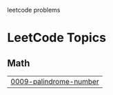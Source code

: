 leetcode problems

<!---LeetCode Topics Start-->
# LeetCode Topics
## Math
|  |
| ------- |
| [0009-palindrome-number](https://github.com/codegeek004/leetcode_problems/tree/master/0009-palindrome-number) |
<!---LeetCode Topics End-->